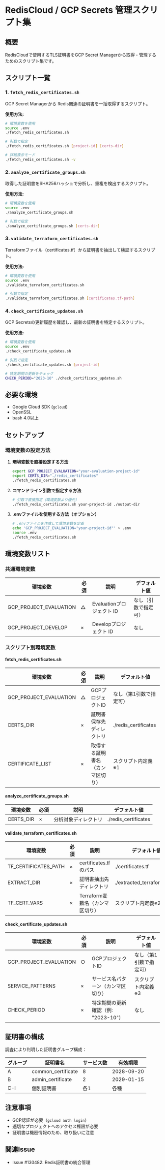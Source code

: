 # RedisCloud / GCP Secrets 管理スクリプト集

## 概要
RedisCloudで使用するTLS証明書をGCP Secret Managerから取得・管理するためのスクリプト集です。

## スクリプト一覧

### 1. `fetch_redis_certificates.sh`
GCP Secret Managerから Redis関連の証明書を一括取得するスクリプト。

**使用方法:**
```bash
# 環境変数を使用
source .env
./fetch_redis_certificates.sh

# 引数で指定
./fetch_redis_certificates.sh [project-id] [certs-dir]

# 詳細表示モード
./fetch_redis_certificates.sh -v
```

### 2. `analyze_certificate_groups.sh`
取得した証明書をSHA256ハッシュで分析し、重複を検出するスクリプト。

**使用方法:**
```bash
# 環境変数を使用
source .env
./analyze_certificate_groups.sh

# 引数で指定
./analyze_certificate_groups.sh [certs-dir]
```

### 3. `validate_terraform_certificates.sh`
Terraformファイル（certificates.tf）から証明書を抽出して検証するスクリプト。

**使用方法:**
```bash
# 環境変数を使用
source .env
./validate_terraform_certificates.sh

# 引数で指定
./validate_terraform_certificates.sh [certificates.tf-path]
```

### 4. `check_certificate_updates.sh`
GCP Secretsの更新履歴を確認し、最新の証明書を特定するスクリプト。

**使用方法:**
```bash
# 環境変数を使用
source .env
./check_certificate_updates.sh

# 引数で指定
./check_certificate_updates.sh [project-id]

# 特定期間の更新をチェック
CHECK_PERIOD="2023-10" ./check_certificate_updates.sh
```

## 必要な環境
- Google Cloud SDK (`gcloud`)
- OpenSSL
- bash 4.0以上

## セットアップ

### 環境変数の設定方法

1. **環境変数を直接設定する方法**
   ```bash
   export GCP_PROJECT_EVALUATION="your-evaluation-project-id"
   export CERTS_DIR="./redis_certificates"
   ./fetch_redis_certificates.sh
   ```

2. **コマンドライン引数で指定する方法**
   ```bash
   # 引数で直接指定（環境変数より優先）
   ./fetch_redis_certificates.sh your-project-id ./output-dir
   ```

3. **.envファイルを使用する方法（オプション）**
   ```bash
   # .envファイルを作成して環境変数を定義
   echo 'GCP_PROJECT_EVALUATION="your-project-id"' > .env
   source .env
   ./fetch_redis_certificates.sh
   ```

## 環境変数リスト

### 共通環境変数

| 環境変数 | 必須 | 説明 | デフォルト値 |
|---------|------|------|------------|
| GCP_PROJECT_EVALUATION | △ | Evaluationプロジェクト ID | なし（引数で指定可） |
| GCP_PROJECT_DEVELOP | × | Developプロジェクト ID | なし |

### スクリプト別環境変数

#### fetch_redis_certificates.sh

| 環境変数 | 必須 | 説明 | デフォルト値 |
|---------|------|------|------------|
| GCP_PROJECT_EVALUATION | △ | GCPプロジェクトID | なし（第1引数で指定可） |
| CERTS_DIR | × | 証明書保存先ディレクトリ | ./redis_certificates |
| CERTIFICATE_LIST | × | 取得する証明書名（カンマ区切り） | スクリプト内定義※1 |

#### analyze_certificate_groups.sh

| 環境変数 | 必須 | 説明 | デフォルト値 |
|---------|------|------|------------|
| CERTS_DIR | × | 分析対象ディレクトリ | ./redis_certificates |

#### validate_terraform_certificates.sh

| 環境変数 | 必須 | 説明 | デフォルト値 |
|---------|------|------|------------|
| TF_CERTIFICATES_PATH | × | certificates.tfのパス | ./certificates.tf |
| EXTRACT_DIR | × | 証明書抽出先ディレクトリ | ./extracted_terraform_certs |
| TF_CERT_VARS | × | Terraform変数名（カンマ区切り） | スクリプト内定義※2 |

#### check_certificate_updates.sh

| 環境変数 | 必須 | 説明 | デフォルト値 |
|---------|------|------|------------|
| GCP_PROJECT_EVALUATION | ○ | GCPプロジェクトID | なし（第1引数で指定可） |
| SERVICE_PATTERNS | × | サービス名パターン（カンマ区切り） | スクリプト内定義※3 |
| CHECK_PERIOD | × | 特定期間の更新確認（例: "2023-10"） | なし |

## 証明書の構成
調査により判明した証明書グループ構成：

| グループ | 証明書名 | サービス数 | 有効期限 |
|---------|---------|-----------|----------|
| A | common_certificate | 8 | 2028-09-20 |
| B | admin_certificate | 2 | 2029-01-15 |
| C-I | 個別証明書 | 各1 | 各種 |

## 注意事項
- GCP認証が必要（`gcloud auth login`）
- 適切なプロジェクトへのアクセス権限が必要
- 証明書は機密情報のため、取り扱いに注意

## 関連Issue
- Issue #130482: Redis証明書の統合管理
